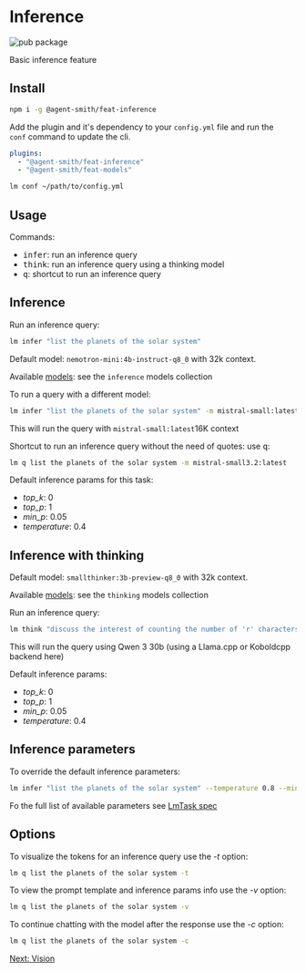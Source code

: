 # Inference

![pub package](https://img.shields.io/npm/v/@agent-smith/feat-inference)

Basic inference feature

## Install

```bash
npm i -g @agent-smith/feat-inference
```

Add the plugin and it's dependency to your `config.yml` file and run the `conf` command to update the cli.

```yml
plugins:
  - "@agent-smith/feat-inference"
  - "@agent-smith/feat-models"
```

```bash
lm conf ~/path/to/config.yml
```

## Usage

Commands:

- <kbd>infer</kbd>: run an inference query
- <kbd>think</kbd>: run an inference query using a thinking model
- <kbd>q</kbd>: shortcut to run an inference query

## Inference

Run an inference query:

```bash
lm infer "list the planets of the solar system"
```

Default model: `nemotron-mini:4b-instruct-q8_0` with 32k context.

Available <a href="javascript:openLink('/terminal_client/plugins/models')">models</a>: see
the `inference` models collection

To run a query with a different model:

```bash
lm infer "list the planets of the solar system" -m mistral-small:latest --ctx 16384
```

This will run the query with `mistral-small:latest`16K context

Shortcut to run an inference query without the need of quotes: use <kbd>q</kbd>:

```bash
lm q list the planets of the solar system -m mistral-small3.2:latest
```

Default inference params for this task:

- *top_k*: 0
- *top_p*: 1
- *min_p*: 0.05
- *temperature*: 0.4

## Inference with thinking

Default model: `smallthinker:3b-preview-q8_0` with 32k context.

Available <a href="javascript:openLink('/plugins/models')">models</a>: see
the `thinking` models collection

Run an inference query:

```bash
lm think "discuss the interest of counting the number of 'r' characters in the word 'strawberry'" -m Qwen3-30B-A3B-Q4_K_M
```

This will run the query using Qwen 3 30b (using a Llama.cpp or Koboldcpp backend here)

Default inference params:

- *top_k*: 0
- *top_p*: 1
- *min_p*: 0.05
- *temperature*: 0.4

## Inference parameters

To override the default inference parameters:

```bash
lm infer "list the planets of the solar system" --temperature 0.8 --min_p 0.1
```

Fo the full list of available parameters see <a href="javascript:openLink('/libraries/lm_task/specification')">LmTask spec</a>

## Options

To visualize the tokens for an inference query use the *-t* option:

```bash
lm q list the planets of the solar system -t
```

To view the prompt template and inference params info use the *-v* option:

```bash
lm q list the planets of the solar system -v
```

To continue chatting with the model after the response use the *-c* option:

```bash
lm q list the planets of the solar system -c
```

<a href="javascript:openLink('/plugins/vision')">Next: Vision</a>